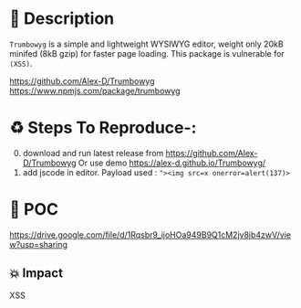 # :book: Description


 `Trumbowyg` is a simple and lightweight WYSIWYG editor, weight only 20kB minifed (8kB gzip) for faster page loading. This package is vulnerable for `(XSS)`.

https://github.com/Alex-D/Trumbowyg
https://www.npmjs.com/package/trumbowyg
# :recycle:  Steps To Reproduce-:  
  0) download and run latest release from https://github.com/Alex-D/Trumbowyg Or use demo https://alex-d.github.io/Trumbowyg/
  1) add jscode in editor. Payload used : `"><img src=x onerror=alert(137)>`

# :telescope: POC

https://drive.google.com/file/d/1Rqsbr9_ijoHOa949B9Q1cM2jv8jb4zwV/view?usp=sharing
## 💥 Impact
XSS
